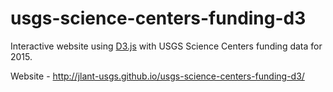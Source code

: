 # usgs-science-centers-funding-d3
Interactive website using [D3.js](http://d3js.org/) with USGS Science Centers funding data for 2015.  

Website - http://jlant-usgs.github.io/usgs-science-centers-funding-d3/
